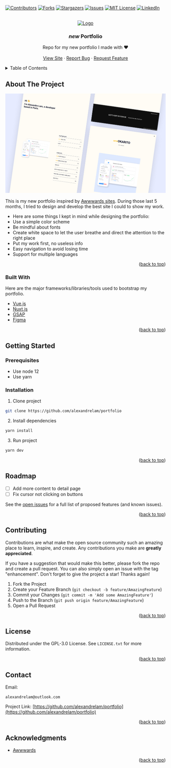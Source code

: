<div id="top"></div>
<!--
*** Thanks for checking out the Best-README-Template. If you have a suggestion
*** that would make this better, please fork the repo and create a pull request
*** or simply open an issue with the tag "enhancement".
*** Don't forget to give the project a star!
*** Thanks again! Now go create something AMAZING! :D
-->

<!-- PROJECT SHIELDS -->
<!--
*** I'm using markdown "reference style" links for readability.
*** Reference links are enclosed in brackets [ ] instead of parentheses ( ).
*** See the bottom of this document for the declaration of the reference variables
*** for contributors-url, forks-url, etc. This is an optional, concise syntax you may use.
*** https://www.markdownguide.org/basic-syntax/#reference-style-links
-->

[![Contributors][contributors-shield]][contributors-url]
[![Forks][forks-shield]][forks-url]
[![Stargazers][stars-shield]][stars-url]
[![Issues][issues-shield]][issues-url]
[![MIT License][license-shield]][license-url]
[![LinkedIn][linkedin-shield]][linkedin-url]

<!-- PROJECT LOGO -->
<br />
<div align="center">
  <a href="https://github.com/alexandrelam/portfolio">
    <img src="static/favicon.ico" alt="Logo" width="80" height="80">
  </a>

  <h3 align="center"><i>new</i> Portfolio</h3>

  <p align="center">
    Repo for my new portfolio I made with ❤️
    <br />
    <br />
    <a href="https://github.com/alexandrelam/portfolio">View Site</a>
    ·
    <a href="https://github.com/alexandrelam/portfolio/issues">Report Bug</a>
    ·
    <a href="https://github.com/alexandrelam/portfolio/issues">Request Feature</a>
  </p>
</div>

<!-- TABLE OF CONTENTS -->
<details>
  <summary>Table of Contents</summary>
  <ol>
    <li>
      <a href="#about-the-project">About The Project</a>
      <ul>
        <li><a href="#built-with">Built With</a></li>
      </ul>
    </li>
    <li>
      <a href="#getting-started">Getting Started</a>
      <ul>
        <li><a href="#prerequisites">Prerequisites</a></li>
        <li><a href="#installation">Installation</a></li>
      </ul>
    </li>
    <li><a href="#roadmap">Roadmap</a></li>
    <li><a href="#contributing">Contributing</a></li>
    <li><a href="#license">License</a></li>
    <li><a href="#contact">Contact</a></li>
    <li><a href="#acknowledgments">Acknowledgments</a></li>
  </ol>
</details>

<!-- ABOUT THE PROJECT -->

## About The Project

<a href="https://github.com/alexandrelam/portfolio">
  <img src="static/portfoliov3.png" alt="cover" width=800>
</a>

This is my new portfolio inspired by [Awwwards sites](https://www.awwwards.com/). During those last 5 months, I tried to design and develop the best site I could to show my work.

- Here are some things I kept in mind while designing the portfolio:
- Use a simple color scheme
- Be mindful about fonts
- Create white space to let the user breathe and direct the attention to the right place
- Put my work first, no useless info
- Easy navigation to avoid losing time
- Support for multiple languages

<p align="right">(<a href="#top">back to top</a>)</p>

### Built With

Here are the major frameworks/libraries/tools used to bootstrap my portfolio.

- [Vue.js](https://vuejs.org/)
- [Nuxt.js](https://nuxtjs.org/)
- [GSAP](https://greensock.com/gsap/)
- [Figma](https://www.figma.com/)

<p align="right">(<a href="#top">back to top</a>)</p>

<!-- GETTING STARTED -->

## Getting Started

### Prerequisites

- Use node 12
- Use yarn

### Installation

1. Clone project

```sh
git clone https://github.com/alexandrelam/portfolio
```

2. Install dependencies

```sh
yarn install
```

3. Run project

```sh
yarn dev
```

<p align="right">(<a href="#top">back to top</a>)</p>

<!-- ROADMAP -->

## Roadmap

- [ ] Add more content to detail page
- [ ] Fix cursor not clicking on buttons

See the [open issues](https://github.com/alexandrelam/portfolio/issues) for a full list of proposed features (and known issues).

<p align="right">(<a href="#top">back to top</a>)</p>

<!-- CONTRIBUTING -->

## Contributing

Contributions are what make the open source community such an amazing place to learn, inspire, and create. Any contributions you make are **greatly appreciated**.

If you have a suggestion that would make this better, please fork the repo and create a pull request. You can also simply open an issue with the tag "enhancement".
Don't forget to give the project a star! Thanks again!

1. Fork the Project
2. Create your Feature Branch (`git checkout -b feature/AmazingFeature`)
3. Commit your Changes (`git commit -m 'Add some AmazingFeature'`)
4. Push to the Branch (`git push origin feature/AmazingFeature`)
5. Open a Pull Request

<p align="right">(<a href="#top">back to top</a>)</p>

<!-- LICENSE -->

## License

Distributed under the GPL-3.0 License. See `LICENSE.txt` for more information.

<p align="right">(<a href="#top">back to top</a>)</p>

<!-- CONTACT -->

## Contact

Email:

```
alexandrelam@outlook.com
```

Project Link: [https://github.com/alexandrelam/portfolio](https://github.com/alexandrelam/portfolio)

<p align="right">(<a href="#top">back to top</a>)</p>

<!-- ACKNOWLEDGMENTS -->

## Acknowledgments

- [Awwwards](https://www.awwwards.com/)

<p align="right">(<a href="#top">back to top</a>)</p>

<!-- MARKDOWN LINKS & IMAGES -->
<!-- https://www.markdownguide.org/basic-syntax/#reference-style-links -->

[contributors-shield]: https://img.shields.io/github/contributors/alexandrelam/portfolio.svg?style=for-the-badge
[contributors-url]: https://github.com/alexandrelam/portfolio/graphs/contributors
[forks-shield]: https://img.shields.io/github/forks/alexandrelam/portfolio.svg?style=for-the-badge
[forks-url]: https://github.com/alexandrelam/portfolio/network/members
[stars-shield]: https://img.shields.io/github/stars/alexandrelam/portfolio.svg?style=for-the-badge
[stars-url]: https://github.com/alexandrelam/portfolio/stargazers
[issues-shield]: https://img.shields.io/github/issues/alexandrelam/portfolio.svg?style=for-the-badge
[issues-url]: https://github.com/alexandrelam/portfolio/issues
[license-shield]: https://img.shields.io/github/license/alexandrelam/portfolio.svg?style=for-the-badge
[license-url]: https://github.com/alexandrelam/portfolio/blob/master/LICENSE.txt
[linkedin-shield]: https://img.shields.io/badge/-LinkedIn-black.svg?style=for-the-badge&logo=linkedin&colorB=555
[linkedin-url]: https://www.linkedin.com/in/alexandre-lam-74787b191/
